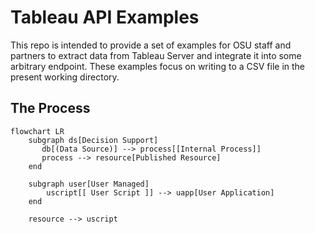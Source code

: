 # Tableau API Examples

This repo is intended to provide a set of examples for OSU staff and partners to extract data from Tableau Server and integrate it into some arbitrary endpoint. These examples focus on writing to a CSV file in the present working directory.

## The Process

```mermaid
flowchart LR
    subgraph ds[Decision Support]
       db[(Data Source)] --> process[[Internal Process]]
       process --> resource[Published Resource]
    end
    
    subgraph user[User Managed]
        uscript[[ User Script ]] --> uapp[User Application]
    end
    
    resource --> uscript
```